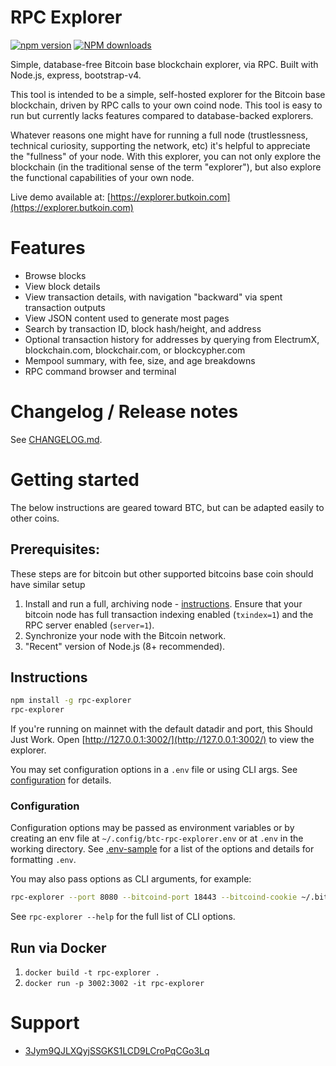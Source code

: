 # RPC Explorer

[![npm version][npm-ver-img]][npm-ver-url] [![NPM downloads][npm-dl-img]][npm-dl-url]


Simple, database-free Bitcoin base blockchain explorer, via RPC. Built with Node.js, express, bootstrap-v4.

This tool is intended to be a simple, self-hosted explorer for the Bitcoin base blockchain, driven by RPC calls to your own coind node. This tool is easy to run but currently lacks features compared to database-backed explorers.

Whatever reasons one might have for running a full node (trustlessness, technical curiosity, supporting the network, etc) it's helpful to appreciate the "fullness" of your node. With this explorer, you can not only explore the blockchain (in the traditional sense of the term "explorer"), but also explore the functional capabilities of your own node.

Live demo available at: [https://explorer.butkoin.com](https://explorer.butkoin.com)

# Features

* Browse blocks
* View block details
* View transaction details, with navigation "backward" via spent transaction outputs
* View JSON content used to generate most pages
* Search by transaction ID, block hash/height, and address
* Optional transaction history for addresses by querying from ElectrumX, blockchain.com, blockchair.com, or blockcypher.com
* Mempool summary, with fee, size, and age breakdowns
* RPC command browser and terminal

# Changelog / Release notes

See [CHANGELOG.md](/CHANGELOG.md).

# Getting started

The below instructions are geared toward BTC, but can be adapted easily to other coins.

## Prerequisites: 

These steps are for bitcoin but other supported bitcoins base coin should have similar setup

1. Install and run a full, archiving node - [instructions](https://bitcoin.org/en/full-node). Ensure that your bitcoin node has full transaction indexing enabled (`txindex=1`) and the RPC server enabled (`server=1`).
2. Synchronize your node with the Bitcoin network.
3. "Recent" version of Node.js (8+ recommended).

## Instructions

```bash
npm install -g rpc-explorer
rpc-explorer
```

If you're running on mainnet with the default datadir and port, this Should Just Work.
Open [http://127.0.0.1:3002/](http://127.0.0.1:3002/) to view the explorer.

You may set configuration options in a `.env` file or using CLI args.
See [configuration](#configuration) for details.

### Configuration

Configuration options may be passed as environment variables
or by creating an env file at `~/.config/btc-rpc-explorer.env`
or at `.env` in the working directory.
See [.env-sample](.env-sample) for a list of the options and details for formatting `.env`.

You may also pass options as CLI arguments, for example:

```bash
rpc-explorer --port 8080 --bitcoind-port 18443 --bitcoind-cookie ~/.bitcoin/regtest/.cookie
```

See `rpc-explorer --help` for the full list of CLI options.

## Run via Docker

1. `docker build -t rpc-explorer .`
2. `docker run -p 3002:3002 -it rpc-explorer`

# Support

* [3Jym9QJLXQyjSSGKS1LCD9LCroPqCGo3Lq](bitcoin:3Jym9QJLXQyjSSGKS1LCD9LCroPqCGo3Lq)


[npm-ver-img]: https://img.shields.io/npm/v/btc-rpc-explorer.svg?style=flat
[npm-ver-url]: https://www.npmjs.com/package/btc-rpc-explorer
[npm-dl-img]: http://img.shields.io/npm/dm/btc-rpc-explorer.svg?style=flat
[npm-dl-url]: https://npmcharts.com/compare/btc-rpc-explorer?minimal=true

